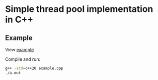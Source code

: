 # Simple thread pool implementation in C++

## Example

View [example](./example.cpp)

Compile and run:

```sh
g++ -std=c++20 example.cpp
./a.out
```
